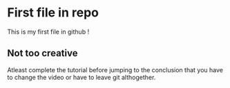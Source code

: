 #  First file in repo
This is my first file in github !

## Not too creative

Atleast complete the tutorial before jumping to the conclusion that you have to change the video or have to leave git althogether.
